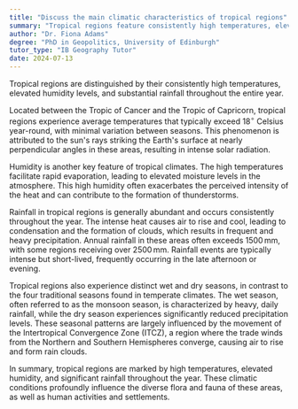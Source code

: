```yaml
---
title: "Discuss the main climatic characteristics of tropical regions"
summary: "Tropical regions feature consistently high temperatures, elevated humidity levels, and substantial rainfall year-round, defining their unique climate characteristics."
author: "Dr. Fiona Adams"
degree: "PhD in Geopolitics, University of Edinburgh"
tutor_type: "IB Geography Tutor"
date: 2024-07-13
---
```


Tropical regions are distinguished by their consistently high temperatures, elevated humidity levels, and substantial rainfall throughout the entire year.

Located between the Tropic of Cancer and the Tropic of Capricorn, tropical regions experience average temperatures that typically exceed $18^\circ$ Celsius year-round, with minimal variation between seasons. This phenomenon is attributed to the sun's rays striking the Earth's surface at nearly perpendicular angles in these areas, resulting in intense solar radiation.

Humidity is another key feature of tropical climates. The high temperatures facilitate rapid evaporation, leading to elevated moisture levels in the atmosphere. This high humidity often exacerbates the perceived intensity of the heat and can contribute to the formation of thunderstorms.

Rainfall in tropical regions is generally abundant and occurs consistently throughout the year. The intense heat causes air to rise and cool, leading to condensation and the formation of clouds, which results in frequent and heavy precipitation. Annual rainfall in these areas often exceeds $1500 \, \text{mm}$, with some regions receiving over $2500 \, \text{mm}$. Rainfall events are typically intense but short-lived, frequently occurring in the late afternoon or evening.

Tropical regions also experience distinct wet and dry seasons, in contrast to the four traditional seasons found in temperate climates. The wet season, often referred to as the monsoon season, is characterized by heavy, daily rainfall, while the dry season experiences significantly reduced precipitation levels. These seasonal patterns are largely influenced by the movement of the Intertropical Convergence Zone (ITCZ), a region where the trade winds from the Northern and Southern Hemispheres converge, causing air to rise and form rain clouds.

In summary, tropical regions are marked by high temperatures, elevated humidity, and significant rainfall throughout the year. These climatic conditions profoundly influence the diverse flora and fauna of these areas, as well as human activities and settlements.
    